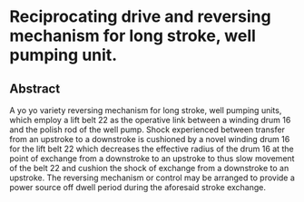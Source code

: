 # Reciprocating drive and reversing mechanism for long stroke, well pumping unit.

## Abstract
A yo yo variety reversing mechanism for long stroke, well pumping units, which employ a lift belt 22 as the operative link between a winding drum 16 and the polish rod of the well pump. Shock experienced between transfer from an upstroke to a downstroke is cushioned by a novel winding drum 16 for the lift belt 22 which decreases the effective radius of the drum 16 at the point of exchange from a downstroke to an upstroke to thus slow movement of the belt 22 and cushion the shock of exchange from a downstroke to an upstroke. The reversing mechanism or control may be arranged to provide a power source off dwell period during the aforesaid stroke exchange.